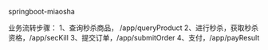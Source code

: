 springboot-miaosha

业务流转步骤：
1、查询秒杀商品， /app/queryProduct
2、进行秒杀，获取秒杀资格，/app/secKill
3、提交订单，/app/submitOrder
4、支付，/app/payResult
